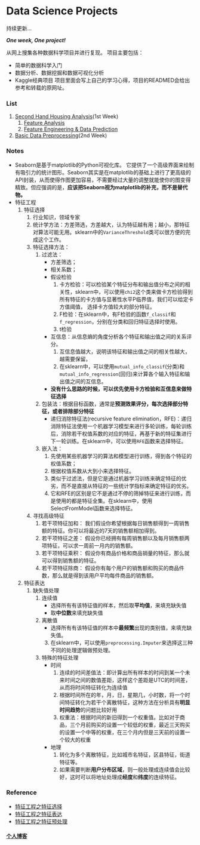 # Data Science Projects

<p>持续更新...</p>

***One week, One project!***

从网上搜集各种数据科学项目并进行复现。
项目主要包括：
* 简单的数据科学入门
* 数据分析、数据挖掘和数据可视化分析
* Kaggle经典项目
项目里面会写上自己的学习心得，项目的READMED会给出参考和转载的原网址。

### List
1. [Second Hand Housing Analysis](https://github.com/AlanConstantine/DataScienceProjects/tree/master/1_SecondHandHousing)(1st Week)
    1. [Feature Analysis](https://github.com/AlanConstantine/DataScienceProjects/blob/master/1_SecondHandHousing/SecondHandHousingFeaturesAnalysis.ipynb)
    2. [Feature Engineering & Data Prediction](https://github.com/AlanConstantine/DataScienceProjects/blob/master/1_SecondHandHousing/FeatureEngineeringandDataPrediction.ipynb)
2. [Basic Data Preprocessing](https://github.com/AlanConstantine/DataScienceProjects/tree/master/2_BasicDataPreprocessing)(2nd Week)

### Notes
* Seaborn是基于matplotlib的Python可视化库。 它提供了一个高级界面来绘制有吸引力的统计图形。Seaborn其实是在matplotlib的基础上进行了更高级的API封装，从而使得作图更加容易，不需要经过大量的调整就能使你的图变得精致。但应强调的是，**应该把Seaborn视为matplotlib的补充，而不是替代物。**
* 特征工程
    1. 特征选择
        1. 行业知识，领域专家
        2. 统计学方法：方差筛选，方差越大，认为特征越有用；越小，那特征对算法可能无用。sklearn中的```VarianceThreshold```类可以很方便的完成这个工作。
        3. 特征选择方法：
            1. 过滤法：
                * 方差筛选；
                * 相关系数；
                * 假设检验
                    1. 卡方检验：可以检验某个特征分布和输出值分布之间的相关性，sklearn中，可以使用```chi2```这个类来做卡方检验得到所有特征的卡方值与显著性水平P临界值，我们可以给定卡方值阈值， 选择卡方值较大的部分特征。
                    2. F检验：在sklearn中，有F检验的函数```f_classif```和```f_regression```，分别在分类和回归特征选择时使用。
                    3. t检验
                * 互信息：从信息熵的角度分析各个特征和输出值之间的关系评分。
                    1. 互信息值越大，说明该特征和输出值之间的相关性越大，越需要保留。
                    2. 在sklearn中，可以使用```mutual_info_classif```(分类)和```mutual_info_regression```(回归)来计算各个输入特征和输出值之间的互信息。
                * **没有什么思路的时候，可以优先使用卡方检验和互信息来做特征选择**
            2. 包装法：根据目标函数，通常是**预测效果评分，每次选择部分特征，或者排除部分特征**
                * 递归消除特征法(recursive feature elimination，RFE)：递归消除特征法使用一个机器学习模型来进行多轮训练，每轮训练后，消除若干权值系数的对应的特征，再基于新的特征集进行下一轮训练。在sklearn中，可以使用```RFE```函数来选择特征。
            3. 嵌入法：
                1. 先使用某些机器学习的算法和模型进行训练，得到各个特征的权值系数；
                2. 根据权值系数从大到小来选择特征。
                3. 类似于过滤法，但是它是通过机器学习训练来确定特征的优劣，而不是直接从特征的一些统计学指标来确定特征的优劣。
                4. 它和RFE的区别是它不是通过不停的筛掉特征来进行训练，而是使用的都是特征全集。在sklearn中，使用SelectFromModel函数来选择特征。
        4. 寻找高级特征
            1. 若干项特征加和： 我们假设你希望根据每日销售额得到一周销售额的特征。你可以将最近的7天的销售额相加得到。
            2. 若干项特征之差： 假设你已经拥有每周销售额以及每月销售额两项特征，可以求一周前一月内的销售额。
            3. 若干项特征乘积： 假设你有商品价格和商品销量的特征，那么就可以得到销售额的特征。
            4. 若干项特征除商： 假设你有每个用户的销售额和购买的商品件数，那么就是得到该用户平均每件商品的销售额。
    2. 特征表达
        1. 缺失值处理
            1. 连续值
                * 选择所有有该特征值的样本，然后取**平均值**，来填充缺失值
                * 取**中位数**来填充缺失值
            2. 离散值
                * 选择所有有该特征值的样本中**最频繁**出现的类别值，来填充缺失值。
                3. 在sklearn中，可以使用```preprocessing.Imputer```来选择这三种不同的处理逻辑做预处理。
            3. 特殊的特征处理
                * 时间
                    1. 连续的时间差值法：即计算出所有样本的时间到某一个未来时间之间的数值差距，这样这个差距是UTC的时间差，从而将时间特征转化为连续值
                    2. 根据时间所在的年，月，日，星期几，小时数，将一个时间特征转化为若干个离散特征，这种方法在分析具有**明显时间趋势**的问题比较好用
                    3. 权重法：根据时间的新旧得到一个权重值。比如对于商品，三个月前购买的设置一个较低的权重，最近三天购买的设置一个中等的权重，在三个月内但是三天前的设置一个较大的权重
                * 地理
                    1. 转化为多个离散特征，比如城市名特征，区县特征，街道特征等。
                    2. 如果需要判断**用户分布区域**，则一般处理成连续值会比较好，这时可以将地址处理成**经度**和**纬度**的连续特征。



### Reference
* [特征工程之特征选择](https://www.cnblogs.com/pinard/p/9032759.html)
* [特征工程之特征表达](https://www.cnblogs.com/pinard/p/9061549.html)
* [特征工程之特征预处理](https://www.cnblogs.com/pinard/p/9093890.html)

#### [个人博客](https://blog.csdn.net/AlanConstantineLau)
